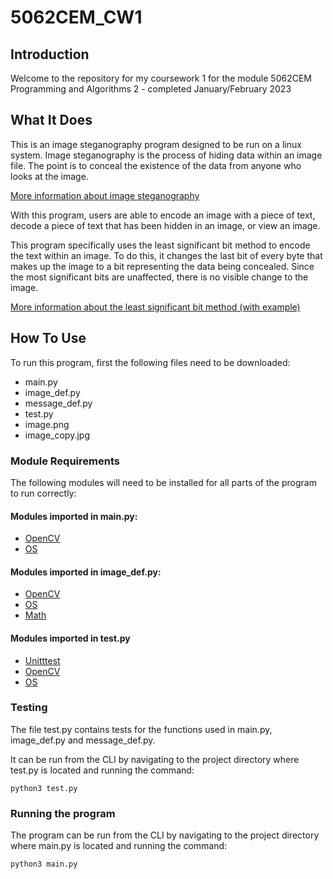 # 5062CEM_CW1

## Introduction

Welcome to the repository for my coursework 1 for the module 5062CEM Programming and Algorithms 2 - completed January/February 2023

## What It Does

This is an image steganography program designed to be run on a linux system. Image steganography is the process of hiding data within an image file. The point is to conceal the existence of the data from anyone who looks at the image.

[More information about image steganography](https://www.geeksforgeeks.org/image-steganography-in-cryptography/)

With this program, users are able to encode an image with a piece of text, decode a piece of text that has been hidden in an image, or view an image.

This program specifically uses the least significant bit method to encode the text within an image. To do this, it changes the last bit of every byte that makes up the image to a bit representing the data being concealed. Since the most significant bits are unaffected, there is no visible change to the image.

[More information about the least significant bit method (with example)](https://www.tutorialspoint.com/what-is-least-significant-bit-algorithm-in-information-security)

## How To Use

To run this program, first the following files need to be downloaded:
- main.py
- image_def.py
- message_def.py
- test.py
- image.png
- image_copy.jpg

### Module Requirements

The following modules will need to be installed for all parts of the program to run correctly:
 
#### Modules imported in main.py:
- [OpenCV](https://docs.opencv.org/3.4/index.html)
- [OS](https://docs.python.org/3/library/os.html)

#### Modules imported in image_def.py:
- [OpenCV](https://docs.opencv.org/3.4/index.html)
- [OS](https://docs.python.org/3/library/os.html)
- [Math](https://docs.python.org/3/library/math.html)

#### Modules imported in test.py
- [Unitttest](https://docs.python.org/3/library/unittest.html)
- [OpenCV](https://docs.opencv.org/3.4/index.html)
- [OS](https://docs.python.org/3/library/os.html)

### Testing

The file test.py contains tests for the functions used in main.py, image_def.py and message_def.py.

It can be run from the CLI by navigating to the project directory where test.py is located and running the command:

`python3 test.py`

### Running the program

The program can be run from the CLI by navigating to the project directory where main.py is located and running the command:

`python3 main.py`
